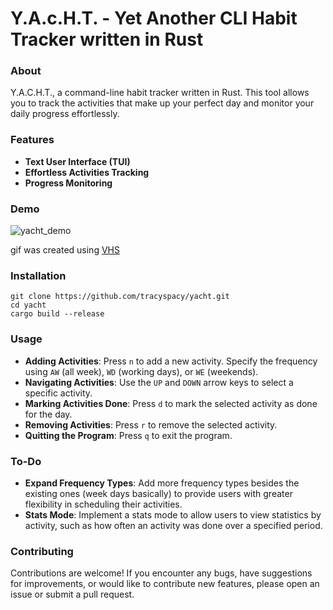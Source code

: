 # Y.A.c.H.T. - Yet Another CLI Habit Tracker written in Rust

### About

Y.A.C.H.T., a command-line habit tracker written in Rust. This tool allows you to track the activities that make up your perfect day and monitor your daily progress effortlessly.

### Features

- **Text User Interface (TUI)**
- **Effortless Activities Tracking**
- **Progress Monitoring**

### Demo

![yacht_demo](https://github.com/tracyspacy/yacht/assets/42025315/68513987-7f2a-4474-868f-165b40220565)

gif was created using [VHS](https://github.com/charmbracelet/vhs)

### Installation

```
git clone https://github.com/tracyspacy/yacht.git
cd yacht
cargo build --release
```

### Usage

- **Adding Activities**: Press `n` to add a new activity. Specify the frequency using `AW` (all week), `WD` (working days), or `WE` (weekends).
- **Navigating Activities**: Use the `UP` and `DOWN` arrow keys to select a specific activity.
- **Marking Activities Done**: Press `d` to mark the selected activity as done for the day.
- **Removing Activities**: Press `r` to remove the selected activity.
- **Quitting the Program**: Press `q` to exit the program.

### To-Do

- **Expand Frequency Types**: Add more frequency types besides the existing ones (week days basically) to provide users with greater flexibility in scheduling their activities.
- **Stats Mode**: Implement a stats mode to allow users to view statistics by activity, such as how often an activity was done over a specified period.

### Contributing

Contributions are welcome! If you encounter any bugs, have suggestions for improvements, or would like to contribute new features, please open an issue or submit a pull request.

